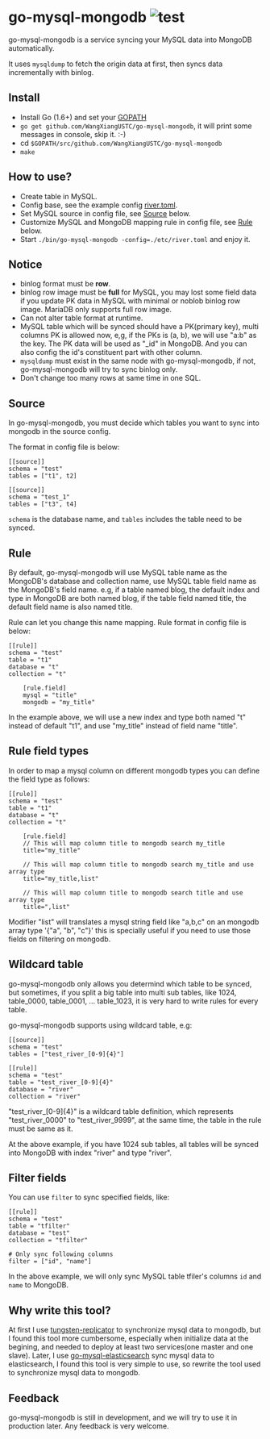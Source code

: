 # go-mysql-mongodb ![test](https://github.com/WangXiangUSTC/go-mysql-mongodb/workflows/test/badge.svg)

go-mysql-mongodb is a service syncing your MySQL data into MongoDB automatically.

It uses `mysqldump` to fetch the origin data at first, then syncs data incrementally with binlog.

## Install

+ Install Go (1.6+) and set your [GOPATH](https://golang.org/doc/code.html#GOPATH)
+ `go get github.com/WangXiangUSTC/go-mysql-mongodb`, it will print some messages in console, skip it. :-)
+ cd `$GOPATH/src/github.com/WangXiangUSTC/go-mysql-mongodb`
+ `make`

## How to use?

+ Create table in MySQL.
+ Config base, see the example config [river.toml](./etc/river.toml).
+ Set MySQL source in config file, see [Source](#source) below.
+ Customize MySQL and MongoDB mapping rule in config file, see [Rule](#rule) below.
+ Start `./bin/go-mysql-mongodb -config=./etc/river.toml` and enjoy it.

## Notice

+ binlog format must be **row**.
+ binlog row image must be **full** for MySQL, you may lost some field data if you update PK data in MySQL with minimal or noblob binlog row image. MariaDB only supports full row image.
+ Can not alter table format at runtime.
+ MySQL table which will be synced should have a PK(primary key), multi columns PK is allowed now, e,g, if the PKs is (a, b), we will use "a:b" as the key. The PK data will be used as "\_id" in MongoDB. And you can also config the id's constituent part with other column.
+ `mysqldump` must exist in the same node with go-mysql-mongodb, if not, go-mysql-mongodb will try to sync binlog only.
+ Don't change too many rows at same time in one SQL.

## Source

In go-mysql-mongodb, you must decide which tables you want to sync into mongodb in the source config.

The format in config file is below:

```
[[source]]
schema = "test"
tables = ["t1", t2]

[[source]]
schema = "test_1"
tables = ["t3", t4]
```

`schema` is the database name, and `tables` includes the table need to be synced.

## Rule

By default, go-mysql-mongodb will use MySQL table name as the MongoDB's database and collection name, use MySQL table field name as the MongoDB's field name.
e.g, if a table named blog, the default index and type in MongoDB are both named blog, if the table field named title,
the default field name is also named title.

Rule can let you change this name mapping. Rule format in config file is below:

```
[[rule]]
schema = "test"
table = "t1"
database = "t"
collection = "t"

    [rule.field]
    mysql = "title"
    mongodb = "my_title"
```

In the example above, we will use a new index and type both named "t" instead of default "t1", and use "my_title" instead of field name "title".

## Rule field types

In order to map a mysql column on different mongodb types you can define the field type as follows:

```
[[rule]]
schema = "test"
table = "t1"
database = "t"
collection = "t"

    [rule.field]
    // This will map column title to mongodb search my_title
    title="my_title"

    // This will map column title to mongodb search my_title and use array type
    title="my_title,list"

    // This will map column title to mongodb search title and use array type
    title=",list"
```

Modifier "list" will translates a mysql string field like "a,b,c" on an mongodb array type '{"a", "b", "c"}' this is specially useful if you need to use those fields on filtering on mongodb.

## Wildcard table

go-mysql-mongodb only allows you determind which table to be synced, but sometimes, if you split a big table into multi sub tables, like 1024, table_0000, table_0001, ... table_1023, it is very hard to write rules for every table.

go-mysql-mongodb supports using wildcard table, e.g:

```
[[source]]
schema = "test"
tables = ["test_river_[0-9]{4}"]

[[rule]]
schema = "test"
table = "test_river_[0-9]{4}"
database = "river"
collection = "river"
```

"test_river_[0-9]{4}" is a wildcard table definition, which represents "test_river_0000" to "test_river_9999", at the same time, the table in the rule must be same as it.

At the above example, if you have 1024 sub tables, all tables will be synced into MongoDB with index "river" and type "river".


## Filter fields

You can use `filter` to sync specified fields, like:

```
[[rule]]
schema = "test"
table = "tfilter"
database = "test"
collection = "tfilter"

# Only sync following columns
filter = ["id", "name"]
```

In the above example, we will only sync MySQL table tfiler's columns `id` and `name` to MongoDB. 

## Why write this tool?
At first I use [tungsten-replicator](https://github.com/vmware/tungsten-replicator) to synchronize mysql data to mongodb, but I found this tool more cumbersome, especially when initialize data at the begining, and needed to deploy at least two services(one master and one slave). Later, I use [go-mysql-elasticsearch](https://github.com/siddontang/go-mysql-elasticsearch) sync mysql data to elasticsearch, I found this tool is very simple to use, so rewrite the tool used to synchronize mysql data to mongodb.


## Feedback

go-mysql-mongodb is still in development, and we will try to use it in production later. Any feedback is very welcome.
